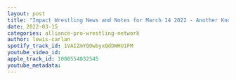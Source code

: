 ```yaml
---
layout: post
title: "Impact Wrestling News and Notes for March 14 2022 - Another Knockout possibly gone from Impact"
date: 2022-03-15
categories: alliance-pro-wrestling-network
author: lewis-carlan
spotify_track_id: 1VAIZmYQOwbyxQdDWHU1FM
youtube_video_id: 
apple_track_id: 1000554032545
youtube_metadata: 
---
```

